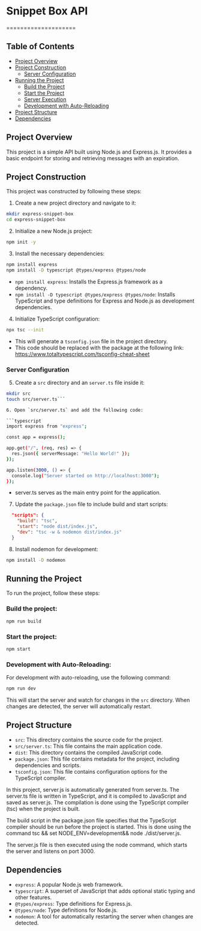 # Snippet Box API
====================




## Table of Contents

- [Project Overview](#project-overview)
- [Project Construction](#project-construction)
  - [Server Configuration](#server-configuration)
- [Running the Project](#running-the-project)
  - [Build the Project](#build-the-project)  
  - [Start the Project](#start-the-project)
  - [Server Execution](#server-execution)
  - [Development with Auto-Reloading](#development-with-auto-reloading)
- [Project Structure](#project-structure)
- [Dependencies](#dependencies)

  
  



## Project Overview

This project is a simple API built using Node.js and Express.js. It provides a basic endpoint for storing and retrieving messages with an expiration.

## Project Construction

This project was constructed by following these steps:

1. Create a new project directory and navigate to it:

```bash
mkdir express-snippet-box
cd express-snippet-box
```
2. Initialize a new Node.js project:

```bash
npm init -y
```

3. Install the necessary dependencies:

```bash
npm install express
npm install -D typescript @types/express @types/node
```
* `npm install express`: Installs the Express.js framework as a dependency.
* `npm install -D typescript @types/express @types/node`: Installs TypeScript and type definitions for Express and Node.js as development dependencies.

4. Initialize TypeScript configuration:

```bash
npx tsc --init
```
* This will generate a `tsconfig.json` file in the project directory.
* This code should be replaced with the package at the following link: https://www.totaltypescript.com/tsconfig-cheat-sheet

### Server Configuration

5. Create a `src` directory and an `server.ts` file inside it:

```bash
mkdir src
touch src/server.ts```

6. Open `src/server.ts` and add the following code:

```typescript
import express from "express";

const app = express();

app.get("/", (req, res) => {
  res.json({ serverMessage: "Hello World!" });
});

app.listen(3000, () => {
  console.log("Server started on http://localhost:3000");
});
```
* server.ts serves as the main entry point for the application.

7. Update the `package.json` file to include build and start scripts:

```json   
  "scripts": {
    "build": "tsc",
    "start": "node dist/index.js",
    "dev": "tsc -w & nodemon dist/index.js"
  }
```

8. Install nodemon for development:

```bash
npm install -D nodemon
```

## Running the Project

To run the project, follow these steps:

### Build the project:

```bash
npm run build
```

### Start the project:

```bash
npm start
```

### Development with Auto-Reloading:

For development with auto-reloading, use the following command:

```bash
npm run dev
```

This will start the server and watch for changes in the `src` directory. When changes are detected, the server will automatically restart.

## Project Structure

* `src`: This directory contains the source code for the project.
* `src/server.ts`: This file contains the main application code.
* `dist`: This directory contains the compiled JavaScript code.
* `package.json`: This file contains metadata for the project, including dependencies and scripts.
* `tsconfig.json`: This file contains configuration options for the TypeScript compiler.

In this project, server.js is automatically generated from server.ts.
The server.ts file is written in TypeScript, and it is compiled to JavaScript and saved as server.js. The compilation is done using the TypeScript compiler (tsc) when the project is built.

The build script in the package.json file specifies that the TypeScript compiler should be run before the project is started. This is done using the command tsc && set NODE_ENV=development&& node ./dist/server.js.

The server.js file is then executed using the node command, which starts the server and listens on port 3000.

## Dependencies

* `express`: A popular Node.js web framework.
* `typescript`: A superset of JavaScript that adds optional static typing and other features.
* `@types/express`: Type definitions for Express.js.
* `@types/node`: Type definitions for Node.js.
* `nodemon`: A tool for automatically restarting the server when changes are detected.